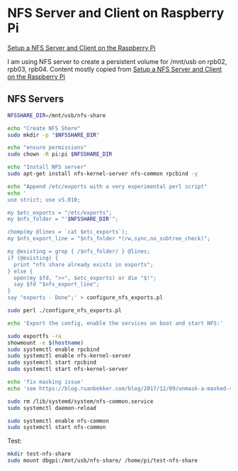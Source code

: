 # NFS Server and Client on Raspberry Pi

[Setup a NFS Server and Client on the Raspberry Pi](https://sysadmins.co.za/setup-a-nfs-server-and-client-on-the-raspberry-pi/)

I am using NFS server to create a persistent volume for /mnt/usb on rpb02,  rpb03, rpb04.
Content mostly copied from [Setup a NFS Server and Client on the Raspberry Pi](https://sysadmins.co.za/setup-a-nfs-server-and-client-on-the-raspberry-pi/)

## NFS Servers

```sh
NFSSHARE_DIR=/mnt/usb/nfs-share

echo "Create NFS Share"
sudo mkdir -p "$NFSSHARE_DIR"

echo "ensure permissions"
sudo chown -R pi:pi $NFSSHARE_DIR

echo "Install NFS server"
sudo apt-get install nfs-kernel-server nfs-common rpcbind -y

echo "Append /etc/exports with a very experimental perl script"
echo '
use strict; use v5.010;

my $etc_exports = "/etc/exports";
my $nfs_folder = "'$NFSSHARE_DIR'";

chomp(my @lines = `cat $etc_exports`);
my $nfs_export_line = "$nfs_folder *(rw,sync,no_subtree_check)";

my @existing = grep { /$nfs_folder/ } @lines;
if (@existing) {
  print "nfs share already exists in exports";
} else {
  open(my $fd, ">>", $etc_exports) or die "$!";
  say $fd "$nfs_export_line";
}
say "exports - Done";' > configure_nfs_exports.pl

sudo perl ./configure_nfs_exports.pl

echo 'Export the config, enable the services on boot and start NFS:'

sudo exportfs -ra
showmount -e $(hostname)
sudo systemctl enable rpcbind
sudo systemctl enable nfs-kernel-server
sudo systemctl start rpcbind
sudo systemctl start nfs-kernel-server

echo 'fix masking issue'
echo 'see https://blog.ruanbekker.com/blog/2017/12/09/unmask-a-masked-service-in-systemd/'

sudo rm /lib/systemd/system/nfs-common.service
sudo systemctl daemon-reload

sudo systemctl enable nfs-common
sudo systemctl start nfs-common


```

Test:
```sh
mkdir test-nfs-share
sudo mount dbgpi:/mnt/usb/nfs-share/ /home/pi/test-nfs-share

```